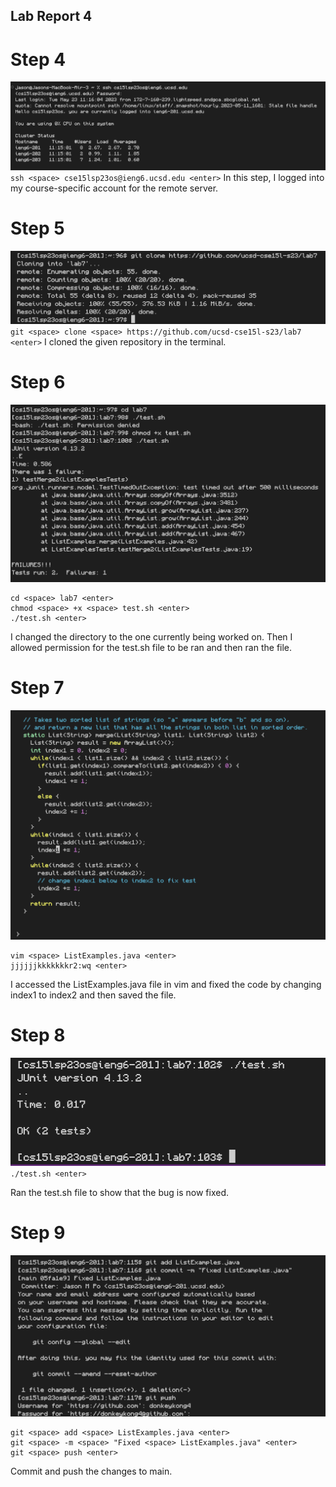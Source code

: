 ## Lab Report 4

# Step 4
![Image](step4.png)
`ssh <space> cse15lsp23os@ieng6.ucsd.edu <enter>`
In this step, I logged into my course-specific account for the remote server.

# Step 5
![Image](step5.png)
`git <space> clone <space> https://github.com/ucsd-cse15l-s23/lab7 <enter>`
I cloned the given repository in the terminal.

# Step 6
![Image](step6.png)
```
cd <space> lab7 <enter>
chmod <space> +x <space> test.sh <enter>
./test.sh <enter>
```
I changed the directory to the one currently being worked on. Then I allowed permission for the test.sh file to be ran and then ran the file.

# Step 7
![Image](step7.png)
```
vim <space> ListExamples.java <enter>
jjjjjjkkkkkkkr2:wq <enter>
```
I accessed the ListExamples.java file in vim and fixed the code by changing index1 to index2 and then saved the file.

# Step 8
![Image](step8.png)
`./test.sh <enter>`

Ran the test.sh file to show that the bug is now fixed.
# Step 9
![Image](step9.png)
```
git <space> add <space> ListExamples.java <enter>
git <space> -m <space> "Fixed <space> ListExamples.java" <enter>
git <space> push <enter>
```

Commit and push the changes to main.
